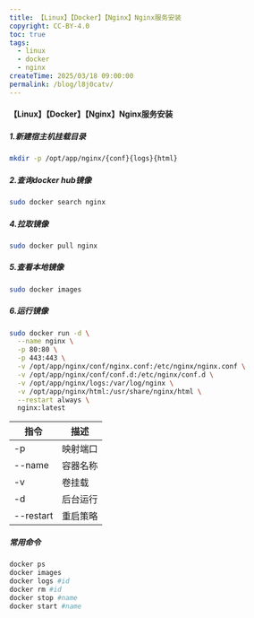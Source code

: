 ```yaml
---
title: 【Linux】【Docker】【Nginx】Nginx服务安装
copyright: CC-BY-4.0
toc: true
tags:
  - linux
  - docker
  - nginx
createTime: 2025/03/18 09:00:00
permalink: /blog/l8j0catv/
---
```


#### 【Linux】【Docker】【Nginx】Nginx服务安装

##### 1.新建宿主机挂载目录

```bash
mkdir -p /opt/app/nginx/{conf}{logs}{html}
```
##### 2.查询docker hub镜像
```bash
sudo docker search nginx
```
##### 4.拉取镜像
```bash
sudo docker pull nginx
```
##### 5.查看本地镜像
```bash
sudo docker images
```
##### 6.运行镜像
```bash
sudo docker run -d \
  --name nginx \
  -p 80:80 \
  -p 443:443 \
  -v /opt/app/nginx/conf/nginx.conf:/etc/nginx/nginx.conf \
  -v /opt/app/nginx/conf/conf.d:/etc/nginx/conf.d \
  -v /opt/app/nginx/logs:/var/log/nginx \
  -v /opt/app/nginx/html:/usr/share/nginx/html \
  --restart always \
  nginx:latest
```

| 指令      | 描述     |
| --------- | -------- |
| -p        | 映射端口 |
| --name    | 容器名称 |
| -v        | 卷挂载   |
| -d        | 后台运行 |
| --restart | 重启策略 |

##### 常用命令

```bash
docker ps
docker images
docker logs #id
docker rm #id
docker stop #name
docker start #name
```
